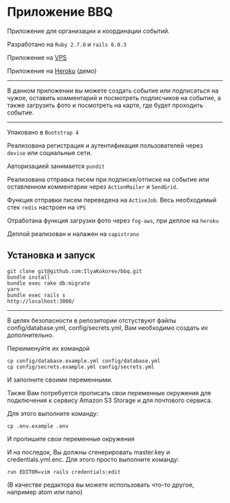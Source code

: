 # Приложение BBQ

Приложение для организации и координации событий.

Разработано на `Ruby 2.7.0` и `rails 6.0.3`

Приложение на [VPS](http://neverends.site/)

Приложение на [Heroku](https://ilyabbq.herokuapp.com/) (демо)

---

В данном приложении вы можете создать событие или подписаться на чужое, оставить комментарий и посмотреть подписчиков на событие, а также загрузить фото и посмотреть на карте, где будет проходить событие.

---

Упаковано в `Bootstrap 4`

Реализована регистрация и аутентификация пользователей через `devise` или социальные сети.

Авторизацией занимается `pundit`

Реализована отправка писем при подписке/отписке на событие или оставленном комментарии через `ActionMailer` и `SendGrid`. 

Функция отправки писем переведена на `ActiveJob`. Весь необходимый стек `redis` настроен на `VPS`

Отработана функция загрузки фото через `fog-aws`, при деплое на `heroku`

Деплой реализован и налажен на `capistrano`

## Установка и запуск

```
git clone git@github.com:IlyaKokorev/bbq.git
bundle install
bundle exec rake db:migrate
yarn
bundle exec rails s
http://localhost:3000/
```

---

В целях безопасности в репозитории отстуствуют файлы config/database.yml, config/secrets.yml, Вам необходимо создать их дополнительно.

Переименуйте их командой 

```
cp config/database.example.yml config/database.yml 
cp config/secrets.example.yml config/secrets.yml
```

И заполните своими переменными.

Также Вам потребуется прописать свои переменные окружения для подключения к сервису Amazon S3 Storage и для почтового сервиса.

Для этого выполните команду: 

```
cp .env.example .env
```

И пропишите свои переменные окружения

И на последок, Вы должны сгенерировать master.key и credentials.yml.enc. Для этого просто выполните команду:

```
run EDITOR=vim rails credentials:edit
```

(В качестве редактора вы можете использовать что-то другое, например atom или nano)
